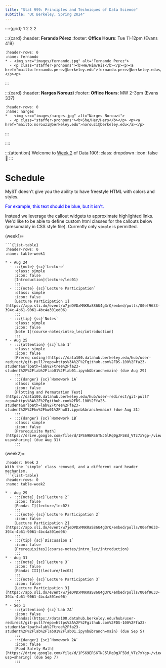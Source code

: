 ```yaml
---
title: "Stat 999: Principles and Techniques of Data Science"
subtitle: "UC Berkeley, Spring 2024"
---
```


<!--div class="staffer">
  <img class="staffer-image" src="{{ staff_photo }}" height=50 width=50 alt="{{ staff_name }}">
  <div>
    <h3 class="staffer-name">
      <a href="{{ staff_website }}" target="_blank">{{ staff_name }}</a>
      <p class="staffer-pronouns"><b>{{ staff_pronouns }}</b></p>
    </h3>
    <p><a href="mailto:{{ staff_email }}">{{ staff_email }}</a></p>
    <p><b>Office Hours:</b> {{ staff_oh }}</p>
  </div>
</div-->

::::{grid} 1 2 2 2

:::{card}
:header: **Ferando Pérez**
:footer: **Office Hours**: Tue 11-12pm (Evans 419)

```{list-table}
:header-rows: 0
:name: fernando
* - <img src="images/fernando.jpg" alt="Fernando Perez">
  - <p class="staffer-pronouns"><b>He/Him/His</b></p><p><a href="mailto:fernando.perez@berkeley.edu">fernando.perez@berkeley.edu</a></p><p>
```
:::

:::{card}
:header: **Narges Norouzi**
:footer: **Office Hours**: MW 2-3pm (Evans 337)

```{list-table}
:header-rows: 0
:name: narges
* - <img src="images/narges.jpg" alt="Narges Norouzi">
  - <p class="staffer-pronouns"><b>She/Her/Hers</b></p> <p><a href="mailto:norouzi@berkeley.edu">norouzi@berkeley.edu</a></p>
```
:::

::::

:::{attention} Welcome to [Week 2](#week2) of Data 100!
:class: dropdown
:icon: false
👋
:::


# Schedule

MyST doesn't give you the ability to have freestyle HTML with colors and styles.

<div><p style="color: blue;">For example, this text should be blue, but it isn't.</p></div>

Instead we leverage the callout widgets to approximate highlighted links. We'd like to be able to define custom html classes for the callouts below (presumably in CSS style file). Currently only `simple` is permitted.

(week1)=
```{card} Week 1
```{list-table}
:header-rows: 0
:name: table-week1

* - Aug 24
  - :::{note} {sc}`Lecture`
    :class: simple
    :icon: false
    [Introduction](lecture/lec01)
    :::
  - :::{note} {sc}`Lecture Participation`
    :class: simple
    :icon: false
    [Lecture Participation 1](https://app.sli.do/event/w7jeDVDxMNKRaS86U4g3rQ/embed/polls/00ef9633-394c-4b61-9061-4bc4a301ed06)
    :::
  - :::{tip} {sc}`Notes`
    :class: simple
    :icon: false
    [Note 1](course-notes/intro_lec/introduction)
    :::
* - Aug 25
  - :::{attention} {sc}`Lab 1`
    :class: simple
    :icon: false
    [Prereq coding](https://data100.datahub.berkeley.edu/hub/user-redirect/git-pull?repo=https%3A%2F%2Fgithub.com%2FDS-100%2Ffa23-student&urlpath=lab%2Ftree%2Ffa23-student%2F%2Flab%2Flab01%2Flab01.ipynb&branch=main) (due Aug 29)
    :::
  - :::{danger} {sc}`Homework 1A`
    :class: simple
    :icon: false
    [Plotting and Permutation Test](https://data100.datahub.berkeley.edu/hub/user-redirect/git-pull?repo=https%3A%2F%2Fgithub.com%2FDS-100%2Ffa23-student&urlpath=lab%2Ftree%2Ffa23-student%2F%2Fhw%2Fhw01%2Fhw01.ipynb&branch=main) (due Aug 31)
    :::
  - :::{danger} {sc}`Homework 1B`
    :class: simple
    :icon: false
    [Prerequisite Math](https://drive.google.com/file/d/1PS69ERS6TNJ5lRq0gJF5Bd_VTz7xYgp-/view?usp=sharing) (due Aug 31)
    :::
```

(week2)=
```{card}
:header: Week 2
With the `simple` class removed, and a different card header mechanism.
```{list-table}
:header-rows: 0
:name: table-week2

* - Aug 29
  - :::{note} {sc}`Lecture 2`
    :icon: false
    [Pandas I](lecture/lec02)
    :::
  - :::{note} {sc}`Lecture Participation 2`
    :icon: false
    [Lecture Participation 2](https://app.sli.do/event/w7jeDVDxMNKRaS86U4g3rQ/embed/polls/00ef9633-394c-4b61-9061-4bc4a301ed06)
    :::
  - :::{tip} {sc}`Discussion 1`
    :icon: false
    [Prerequisites](course-notes/intro_lec/introduction)
    :::
* - Aug 31
  - :::{note} {sc}`Lecture 3`
    :icon: false
    [Pandas III](lecture/lec03)
    :::
  - :::{note} {sc}`Lecture Participation 3`
    :icon: false
    [Lecture Participation 3](https://app.sli.do/event/w7jeDVDxMNKRaS86U4g3rQ/embed/polls/00ef9633-394c-4b61-9061-4bc4a301ed06)
    :::
* - Sep 1
  - :::{attention} {sc}`Lab 2A`
    :icon: false
    [Pandas](https://data100.datahub.berkeley.edu/hub/user-redirect/git-pull?repo=https%3A%2F%2Fgithub.com%2FDS-100%2Ffa23-student&urlpath=lab%2Ftree%2Ffa23-student%2F%2Flab%2Flab01%2Flab01.ipynb&branch=main) (due Sep 5)
    :::
  - :::{danger} {sc}`Homework 2A`
    :icon: false
    [Food Safety Math](https://drive.google.com/file/d/1PS69ERS6TNJ5lRq0gJF5Bd_VTz7xYgp-/view?usp=sharing) (due Sep 7)
    :::
```
